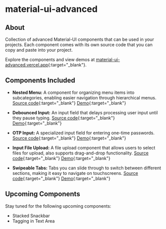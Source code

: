 # material-ui-advanced

## About

Collection of advanced Material-UI components that can be used in your projects. Each component comes with its own source code that you can copy and paste into your project.

Explore the components and view demos at [material-ui-advanced.vercel.app](https://material-ui-advanced.vercel.app/){:target="_blank"}.

## Components Included

- **Nested Menu:** A component for organizing menu items into subcategories, enabling easier navigation through hierarchical menus. [Source code](https://github.com/sai6855/material-ui-advanced/blob/master/src/components/NestedMenu.tsx){:target="_blank"} [Demo](https://material-ui-advanced.vercel.app/){:target="_blank"}

- **Debounced Input:** An input field that delays processing user input until they pause typing. [Source code](https://github.com/sai6855/material-ui-advanced/blob/master/src/components/DebouncedInput.tsx){:target="_blank"} [Demo](https://material-ui-advanced.vercel.app/#debounced-input){:target="_blank"}

- **OTP Input:** A specialized input field for entering one-time passwords. [Source code](https://github.com/sai6855/material-ui-advanced/blob/master/src/components/OtpInput.tsx){:target="_blank"} [Demo](https://material-ui-advanced.vercel.app/#otp-input){:target="_blank"}

- **Input File Upload:** A file upload component that allows users to select files for upload, also supports drag-and-drop functionality. [Source code](https://github.com/sai6855/material-ui-advanced/blob/master/src/components/InputFileUpload.tsx){:target="_blank"} [Demo](https://material-ui-advanced.vercel.app/#input-file-upload){:target="_blank"}

- **Swipeable Tabs:** Tabs you can slide through to switch between different sections, making it easy to navigate on touchscreens. [Source code](https://github.com/sai6855/material-ui-advanced/blob/master/src/components/SwipeableTabs.tsx){:target="_blank"} [Demo](https://material-ui-advanced.vercel.app/#swipeable-tabs){:target="_blank"}

## Upcoming Components

Stay tuned for the following upcoming components:

- Stacked Snackbar
- Tagging in Text Area
